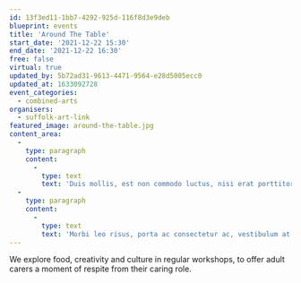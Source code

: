 ```yaml
---
id: 13f3ed11-1bb7-4292-925d-116f8d3e9deb
blueprint: events
title: 'Around The Table'
start_date: '2021-12-22 15:30'
end_date: '2021-12-22 16:30'
free: false
virtual: true
updated_by: 5b72ad31-9613-4471-9564-e28d5005ecc0
updated_at: 1633092728
event_categories:
  - combined-arts
organisers:
  - suffolk-art-link
featured_image: around-the-table.jpg
content_area:
  -
    type: paragraph
    content:
      -
        type: text
        text: 'Duis mollis, est non commodo luctus, nisi erat porttitor ligula, eget lacinia odio sem nec elit. Vivamus sagittis lacus vel augue laoreet rutrum faucibus dolor auctor. Donec ullamcorper nulla non metus auctor fringilla. Donec ullamcorper nulla non metus auctor fringilla.'
  -
    type: paragraph
    content:
      -
        type: text
        text: 'Morbi leo risus, porta ac consectetur ac, vestibulum at eros. Nullam id dolor id nibh ultricies vehicula ut id elit. Sed posuere consectetur est at lobortis. Nullam quis risus eget urna mollis ornare vel eu leo. Lorem ipsum dolor sit amet, consectetur adipiscing elit. Cras mattis consectetur purus sit amet fermentum.'
---
```

We explore food, creativity and culture in regular workshops, to offer adult carers a moment of respite from their caring role.